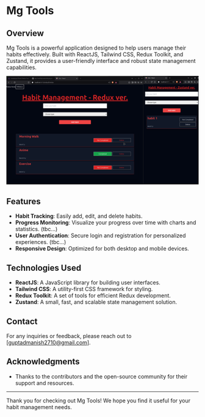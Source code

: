 # Mg Tools

## Overview
Mg Tools is a powerful application designed to help users manage their habits effectively. Built with ReactJS, Tailwind CSS, Redux Toolkit, and Zustand, it provides a user-friendly interface and robust state management capabilities.

![Mg Tools Overview](https://github.com/Half-blood-prince-2710/Mg-Tools/blob/main/mgtools-hm.png)

## Features
- **Habit Tracking**: Easily add, edit, and delete habits.
- **Progress Monitoring**: Visualize your progress over time with charts and statistics. (tbc...)
- **User   Authentication**: Secure login and registration for personalized experiences. (tbc...)
- **Responsive Design**: Optimized for both desktop and mobile devices.

## Technologies Used
- **ReactJS**: A JavaScript library for building user interfaces.
- **Tailwind CSS**: A utility-first CSS framework for styling.
- **Redux Toolkit**: A set of tools for efficient Redux development.
- **Zustand**: A small, fast, and scalable state management solution.




## Contact
For any inquiries or feedback, please reach out to [guptadmanish2710@gmail.com].

## Acknowledgments
- Thanks to the contributors and the open-source community for their support and resources.

---

Thank you for checking out Mg Tools! We hope you find it useful for your habit management needs.
